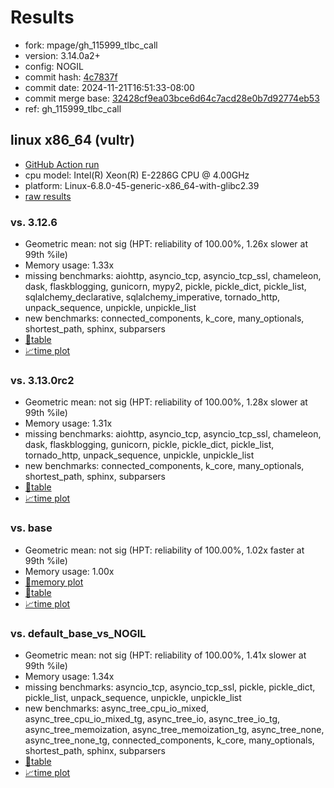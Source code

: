 # Results

- fork: mpage/gh_115999_tlbc_call
- version: 3.14.0a2+
- config: NOGIL
- commit hash: [4c7837f](https://github.com/mpage/cpython/commit/4c7837f)
- commit date: 2024-11-21T16:51:33-08:00
- commit merge base: [32428cf9ea03bce6d64c7acd28e0b7d92774eb53](https://github.com/python/cpython/commit/32428cf9ea03bce6d64c7acd28e0b7d92774eb53)
- ref: gh_115999_tlbc_call

## linux x86_64 (vultr)

- [GitHub Action run](https://github.com/facebookexperimental/free-threading-benchmarking/actions/runs/11978595387)
- cpu model: Intel(R) Xeon(R) E-2286G CPU @ 4.00GHz
- platform: Linux-6.8.0-45-generic-x86_64-with-glibc2.39
- [raw results](bm-20241121-vultr-x86_64-mpage-gh_115999_tlbc_call-3.14.0a2%2B-4c7837f.json)

### vs. 3.12.6

- Geometric mean: not sig (HPT: reliability of 100.00%, 1.26x slower at 99th %ile)
- Memory usage: 1.33x
- missing benchmarks: aiohttp, asyncio_tcp, asyncio_tcp_ssl, chameleon, dask, flaskblogging, gunicorn, mypy2, pickle, pickle_dict, pickle_list, sqlalchemy_declarative, sqlalchemy_imperative, tornado_http, unpack_sequence, unpickle, unpickle_list
- new benchmarks: connected_components, k_core, many_optionals, shortest_path, sphinx, subparsers
- [📄table](bm-20241121-vultr-x86_64-mpage-gh_115999_tlbc_call-3.14.0a2%2B-4c7837f-vs-3.12.6.md)
- [📈time plot](bm-20241121-vultr-x86_64-mpage-gh_115999_tlbc_call-3.14.0a2%2B-4c7837f-vs-3.12.6.svg)

### vs. 3.13.0rc2

- Geometric mean: not sig (HPT: reliability of 100.00%, 1.28x slower at 99th %ile)
- Memory usage: 1.31x
- missing benchmarks: aiohttp, asyncio_tcp, asyncio_tcp_ssl, chameleon, dask, flaskblogging, gunicorn, pickle, pickle_dict, pickle_list, tornado_http, unpack_sequence, unpickle, unpickle_list
- new benchmarks: connected_components, k_core, many_optionals, shortest_path, sphinx, subparsers
- [📄table](bm-20241121-vultr-x86_64-mpage-gh_115999_tlbc_call-3.14.0a2%2B-4c7837f-vs-3.13.0rc2.md)
- [📈time plot](bm-20241121-vultr-x86_64-mpage-gh_115999_tlbc_call-3.14.0a2%2B-4c7837f-vs-3.13.0rc2.svg)

### vs. base

- Geometric mean: not sig (HPT: reliability of 100.00%, 1.02x faster at 99th %ile)
- Memory usage: 1.00x
- [🧠memory plot](bm-20241121-vultr-x86_64-mpage-gh_115999_tlbc_call-3.14.0a2%2B-4c7837f-vs-base-mem.svg)
- [📄table](bm-20241121-vultr-x86_64-mpage-gh_115999_tlbc_call-3.14.0a2%2B-4c7837f-vs-base.md)
- [📈time plot](bm-20241121-vultr-x86_64-mpage-gh_115999_tlbc_call-3.14.0a2%2B-4c7837f-vs-base.svg)

### vs. default_base_vs_NOGIL

- Geometric mean: not sig (HPT: reliability of 100.00%, 1.41x slower at 99th %ile)
- Memory usage: 1.34x
- missing benchmarks: asyncio_tcp, asyncio_tcp_ssl, pickle, pickle_dict, pickle_list, unpack_sequence, unpickle, unpickle_list
- new benchmarks: async_tree_cpu_io_mixed, async_tree_cpu_io_mixed_tg, async_tree_io, async_tree_io_tg, async_tree_memoization, async_tree_memoization_tg, async_tree_none, async_tree_none_tg, connected_components, k_core, many_optionals, shortest_path, sphinx, subparsers
- [📄table](bm-20241121-vultr-x86_64-mpage-gh_115999_tlbc_call-3.14.0a2%2B-4c7837f-vs-default_base_vs_NOGIL.md)
- [📈time plot](bm-20241121-vultr-x86_64-mpage-gh_115999_tlbc_call-3.14.0a2%2B-4c7837f-vs-default_base_vs_NOGIL.svg)

